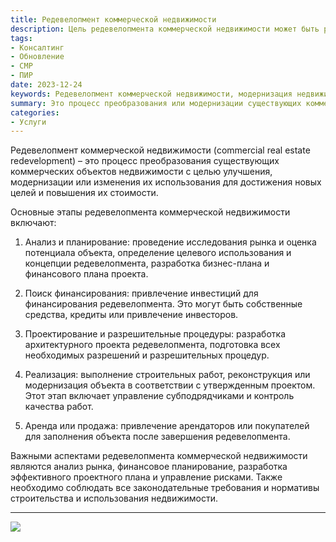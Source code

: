 ```yaml
---
title: Редевелопмент коммерческой недвижимости
description: Цель редевелопмента коммерческой недвижимости может быть разной. Например, владелец объекта может стремиться повысить его доходность путем улучшения условий для арендаторов или расширения возможностей использования помещений. Также редевелопмент может быть направлен на привлечение новых арендаторов или создание более привлекательного общего имиджа объекта.
tags:
- Консалтинг
- Обновление
- СМР
- ПИР
date: 2023-12-24
keywords: Редевелопмент коммерческой недвижимости, модернизация недвижимости, улучшение стоимости и эффективности объектов, реконструкция коммерческих помещений, перепланировка коммерческой недвижимости, повышение доходности объекта
summary: Это процесс преобразования или модернизации существующих коммерческих объектов недвижимости с целью улучшения их стоимости, эффективности и функциональности. Этот процесс может включать реконструкцию, перепланировку, изменение дизайна или добавление новых элементов к уже существующей недвижимости.
categories:
- Услуги
---
```


Редевелопмент коммерческой недвижимости (commercial real estate redevelopment) – это процесс преобразования существующих коммерческих объектов недвижимости с целью улучшения, модернизации или изменения их использования для достижения новых целей и повышения их стоимости.

Основные этапы редевелопмента коммерческой недвижимости включают:

1. Анализ и планирование: проведение исследования рынка и оценка потенциала объекта, определение целевого использования и концепции редевелопмента, разработка бизнес-плана и финансового плана проекта.

2. Поиск финансирования: привлечение инвестиций для финансирования редевелопмента. Это могут быть собственные средства, кредиты или привлечение инвесторов.

3. Проектирование и разрешительные процедуры: разработка архитектурного проекта редевелопмента, подготовка всех необходимых разрешений и разрешительных процедур.

4. Реализация: выполнение строительных работ, реконструкция или модернизация объекта в соответствии с утвержденным проектом. Этот этап включает управление субподрядчиками и контроль качества работ.

5. Аренда или продажа: привлечение арендаторов или покупателей для заполнения объекта после завершения редевелопмента.

Важными аспектами редевелопмента коммерческой недвижимости являются анализ рынка, финансовое планирование, разработка эффективного проектного плана и управление рисками. Также необходимо соблюдать все законодательные требования и нормативы строительства и использования недвижимости.

---

![](https://dedov.ws/wp-content/uploads/2023/07/2023-07-13-13.38.08.jpg)